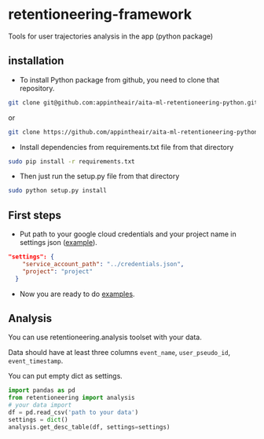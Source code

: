 # retentioneering-framework
Tools for user trajectories analysis in the app (python package)

## installation
- To install Python package from github, you need to clone that repository.
```bash
git clone git@github.com:appintheair/aita-ml-retentioneering-python.git
```
or
```bash
git clone https://github.com/appintheair/aita-ml-retentioneering-python.git
```
- Install dependencies from requirements.txt file from that directory
```bash
sudo pip install -r requirements.txt
```
- Then just run the setup.py file from that directory
```bash
sudo python setup.py install
```
## First steps
- Put path to your google cloud credentials and your project name in settings json ([example](tests/new_users_lost_prediction/settings.json)).
```json
"settings": {
    "service_account_path": "../credentials.json",
    "project": "project"
  }
```
- Now you are ready to do [examples](tests).
## Analysis
You can use retentioneering.analysis toolset with your data.

Data should have at least three columns `event_name`, `user_pseudo_id`, `event_timestamp`.

You can put empty dict as settings.

```python
import pandas as pd
from retentioneering import analysis
# your data import
df = pd.read_csv('path to your data')
settings = dict()
analysis.get_desc_table(df, settings=settings)
```
